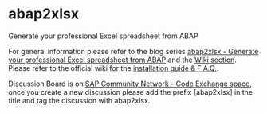 abap2xlsx
=========

Generate your professional Excel spreadsheet from ABAP

For general information please refer to the blog series [abap2xlsx - Generate your professional Excel spreadsheet from ABAP](http://scn.sap.com/community/abap/blog/2010/07/12/abap2xlsx--generate-your-professional-excel-spreadsheet-from-abap) and the [Wiki section](https://github.com/ivanfemia/abap2xlsx/wiki).
Please refer to the official wiki for the [installation guide & F.A.Q.](https://github.com/ivanfemia/abap2xlsx/wiki).

Discussion Board is on [SAP Community Network - Code Exchange space](http://scn.sap.com/community/code-exchange/), once you create a new discussion please add the prefix [abap2xlsx] in the title and tag the discussion with abap2xlsx.
